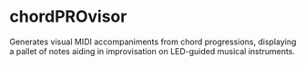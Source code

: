 # chordPROvisor
Generates visual MIDI accompaniments from chord progressions, displaying a pallet of notes aiding in improvisation on LED-guided musical instruments.
